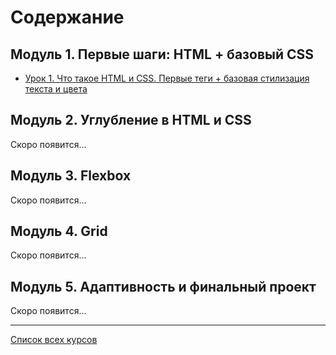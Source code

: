 # Содержание

## **Модуль 1. Первые шаги: HTML + базовый CSS**

- [Урок 1. Что такое HTML и CSS. Первые теги + базовая стилизация текста и цвета](lesson01.md)

## **Модуль 2. Углубление в HTML и CSS**

Скоро появится...

## **Модуль 3. Flexbox**

Скоро появится...

## **Модуль 4. Grid**

Скоро появится...

## **Модуль 5. Адаптивность и финальный проект**

Скоро появится...

---

[Список всех курсов](../README.md)
